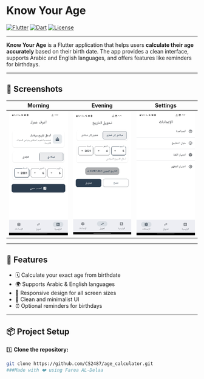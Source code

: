 # Know Your Age

[![Flutter](https://img.shields.io/badge/Flutter-3.24.3-blue?logo=flutter&logoColor=white)](https://flutter.dev/)
[![Dart](https://img.shields.io/badge/Dart-3.5.3-blue?logo=dart&logoColor=white)](https://dart.dev/)
[![License](https://img.shields.io/badge/License-MIT-green)](LICENSE)

---

**Know Your Age** is a Flutter application that helps users **calculate their age accurately** based on their birth date. The app provides a clean interface, supports Arabic and English languages, and offers features like reminders for birthdays.

---

## 📸 Screenshots

| Morning | Evening | Settings |
|---------|---------|----------|
| ![Morning](https://github.com/CS2487/age_calculator/blob/main/ScreenShoot/Screenshot1.jpg?raw=true) | ![Evening](https://github.com/CS2487/age_calculator/blob/main/ScreenShoot/Screenshot2.jpg?raw=true) | ![Settings](https://github.com/CS2487/age_calculator/blob/main/ScreenShoot/Screenshot3.jpg?raw=true) |

---

## 🚀 Features

- 🗓 Calculate your exact age from birthdate
- 🌍 Supports Arabic & English languages
- 📱 Responsive design for all screen sizes
- 🎨 Clean and minimalist UI
- ⏰ Optional reminders for birthdays

---

## 📦 Project Setup

1️⃣ **Clone the repository:**
```bash
git clone https://github.com/CS2487/age_calculator.git
###Made with ❤️ using Farea AL-Delaa

